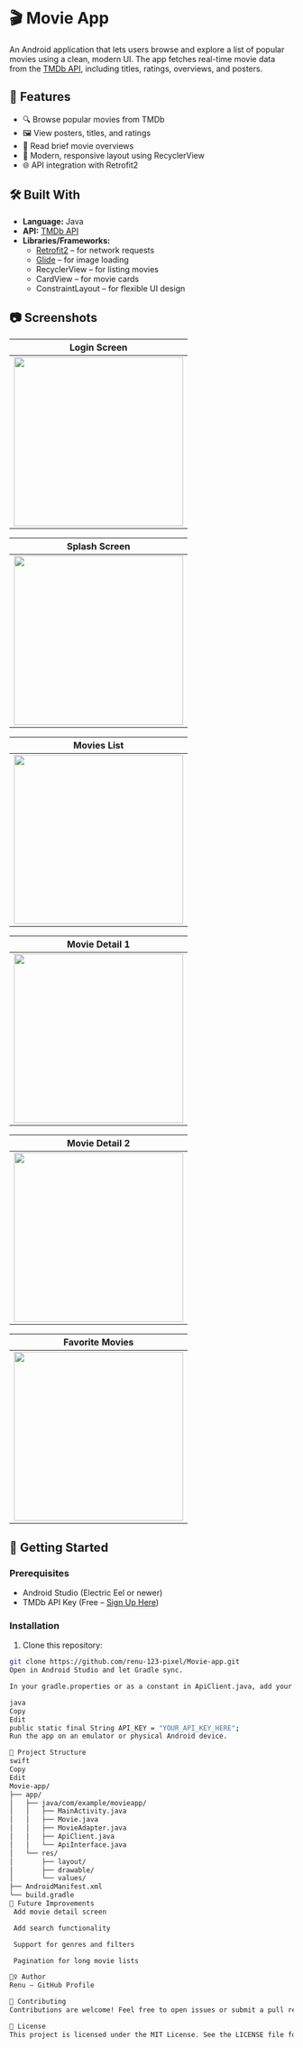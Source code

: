 # 🎬 Movie App

An Android application that lets users browse and explore a list of popular movies using a clean, modern UI. The app fetches real-time movie data from the [TMDb API](https://www.themoviedb.org/documentation/api), including titles, ratings, overviews, and posters.

## 📱 Features

- 🔍 Browse popular movies from TMDb
- 🖼️ View posters, titles, and ratings
- 📄 Read brief movie overviews
- 🎨 Modern, responsive layout using RecyclerView
- 🌐 API integration with Retrofit2

## 🛠️ Built With

- **Language:** Java
- **API:** [TMDb API](https://developers.themoviedb.org/)
- **Libraries/Frameworks:**
  - [Retrofit2](https://square.github.io/retrofit/) – for network requests
  - [Glide](https://github.com/bumptech/glide) – for image loading
  - RecyclerView – for listing movies
  - CardView – for movie cards
  - ConstraintLayout – for flexible UI design

## 📷 Screenshots

| Login Screen |
|--------------|
| <img src="login_screen.png" width="300" /> |

| Splash Screen |
|---------------|
| <img src="splash_screen.png" width="300"/> |

| Movies List |
|--------------|
| <img src="movies_list_screen_1.png" width="300"/> |

| Movie Detail 1 |
|----------------|
| <img src="movie_detail_screen_1.png" width="300"/> |

| Movie Detail 2 |
|----------------|
| <img src="movie_detail_screen_2.png" width="300"/> |

| Favorite Movies |
|------------------|
| <img src="favorite_movies.png" width="300"/> |



## 🚀 Getting Started

### Prerequisites

- Android Studio (Electric Eel or newer)
- TMDb API Key (Free – [Sign Up Here](https://www.themoviedb.org/signup))

### Installation

1. Clone this repository:

```bash
git clone https://github.com/renu-123-pixel/Movie-app.git
Open in Android Studio and let Gradle sync.

In your gradle.properties or as a constant in ApiClient.java, add your TMDb API key:

java
Copy
Edit
public static final String API_KEY = "YOUR_API_KEY_HERE";
Run the app on an emulator or physical Android device.

📁 Project Structure
swift
Copy
Edit
Movie-app/
├── app/
│   ├── java/com/example/movieapp/
│   │   ├── MainActivity.java
│   │   ├── Movie.java
│   │   ├── MovieAdapter.java
│   │   ├── ApiClient.java
│   │   └── ApiInterface.java
│   └── res/
│       ├── layout/
│       ├── drawable/
│       └── values/
├── AndroidManifest.xml
└── build.gradle
📌 Future Improvements
 Add movie detail screen

 Add search functionality

 Support for genres and filters

 Pagination for long movie lists

🙋‍♀️ Author
Renu – GitHub Profile

🤝 Contributing
Contributions are welcome! Feel free to open issues or submit a pull request.

📄 License
This project is licensed under the MIT License. See the LICENSE file for more information.



